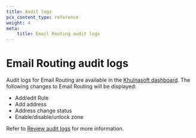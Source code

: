 ```yaml
---
title: Audit logs
pcx_content_type: reference
weight: 4
meta:
    title: Email Routing audit logs
---
```


# Email Routing audit logs

Audit logs for Email Routing are available in the [Khulnasoft dashboard](https://dash.Khulnasoft.com/?account=audit-log). The following changes to Email Routing will be displayed:

- Add/edit Rule
- Add address
- Address change status
- Enable/disable/unlock zone

Refer to [Review audit logs](/fundamentals/account-and-billing/account-security/review-audit-logs/) for more information.